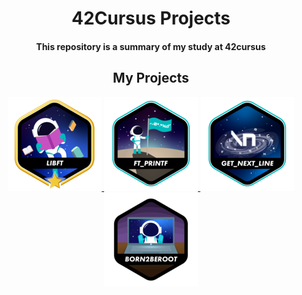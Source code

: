 <h1 align="center">
  42Cursus Projects
</h1>

<h4 align="center">
This repository is a summary of my study at 42cursus
</h4>

<h2 align="center">
  My Projects
</h2>

<p align="center">
  <a href="https://github.com/yamamoto99/42cursus-Libft">
    <img src="badges/libftm.png" alt="Libft"/>
  </a>
  <a href="https://github.com/yamamoto99/42cursus-ft_printf">
    <img src="badges/ft_printfe.png" alt="ft_printf"/>
  </a>
  <a href="https://github.com/yamamoto99/42cursus-get_next_line">
    <img src="badges/get_next_linee.png" alt="get_next_line"/>
  </a>
    <a href="https://github.com/yamamoto99/42cursus-Born2beroot">
    <img src="badges/born2berootn.png" alt="born2beroot"/>
  </a>
</p>
